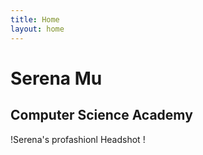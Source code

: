 ```yaml
---
title: Home
layout: home
---
```


# Serena Mu
## Computer Science Academy 

!Serena's profashionl Headshot !
